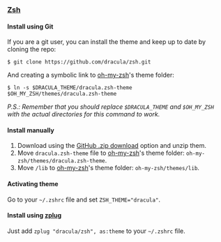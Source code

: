 ### [Zsh](http://zsh.org/)

#### Install using Git

If you are a git user, you can install the theme and keep up to date by cloning the repo:

    $ git clone https://github.com/dracula/zsh.git

And creating a symbolic link to [oh-my-zsh](https://github.com/robbyrussell/oh-my-zsh/)'s theme folder:

    $ ln -s $DRACULA_THEME/dracula.zsh-theme $OH_MY_ZSH/themes/dracula.zsh-theme

_P.S.: Remember that you should replace `$DRACULA_THEME` and `$OH_MY_ZSH` with the actual directories for this command to work._

#### Install manually

1.  Download using the [GitHub .zip download](https://github.com/dracula/zsh/archive/master.zip) option and unzip them.
2.  Move `dracula.zsh-theme` file to [oh-my-zsh](https://github.com/robbyrussell/oh-my-zsh/)'s theme folder: `oh-my-zsh/themes/dracula.zsh-theme`.
3.  Move `/lib` to [oh-my-zsh](https://github.com/robbyrussell/oh-my-zsh/)'s theme folder: `oh-my-zsh/themes/lib`.

#### Activating theme

Go to your `~/.zshrc` file and set `ZSH_THEME="dracula"`.

#### Install using [zplug](https://github.com/zplug/zplug)

Just add `zplug "dracula/zsh", as:theme` to your `~/.zshrc` file.
